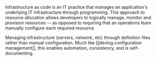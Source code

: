 
Infrastructure as code is an IT practice that manages an application's underlying IT infrastructure through programming. This approach to resource allocation allows developers to logically manage, monitor and provision resources -- as opposed to requiring that an operations team manually configure each required resource.

Managing infrastructure (servers, network, etc) through definition files rather than manual configuration. Much like [[devlog.configuration management]], this enables automation, consistency, and is self-documenting.

